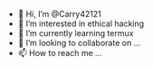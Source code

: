 - 👋 Hi, I’m @Carry42121
- 👀 I’m interested in ethical hacking 
- 🌱 I’m currently learning termux 
- 💞️ I’m looking to collaborate on ...
- 📫 How to reach me ...

<!---
Carry42121/Carry42121 is a ✨ special ✨ repository because its `README.md` (this file) appears on your GitHub profile.
You can click the Preview link to take a look at your changes.
--->
